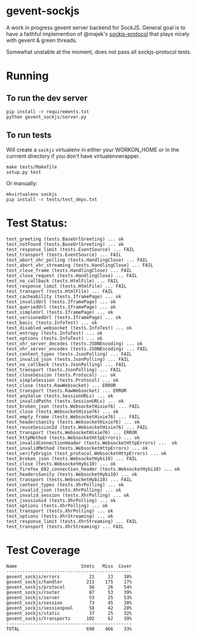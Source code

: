gevent-sockjs
=============

A work in progress gevent server backend for SockJS.  General goal is to have a
faithful implemention of @majek's [sockjs-protocol](https://github.com/sockjs/sockjs-protocol) that plays nicely with gevent & green threads.

Somewhat unstable at the moment, does not pass all sockjs-protocol tests.

Running
=======

To run the dev server
---------------------

    pip install -r requirements.txt
    python gevent_sockjs/server.py

To run tests
------------

Will create a `sockjs` virtualenv in either your WORKON_HOME or in
the currrent directory if you don't have virtualenvwrapper.

    make tests/Makefile
    setup.py test

Or manually:

    mkvirtualenv sockjs
    pip install -r tests/test_deps.txt

Test Status:
============

    test_greeting (tests.BaseUrlGreeting) ... ok
    test_notFound (tests.BaseUrlGreeting) ... ok
    test_response_limit (tests.EventSource) ... FAIL
    test_transport (tests.EventSource) ... FAIL
    test_abort_xhr_polling (tests.HandlingClose) ... FAIL
    test_abort_xhr_streaming (tests.HandlingClose) ... FAIL
    test_close_frame (tests.HandlingClose) ... FAIL
    test_close_request (tests.HandlingClose) ... FAIL
    test_no_callback (tests.HtmlFile) ... FAIL
    test_response_limit (tests.HtmlFile) ... FAIL
    test_transport (tests.HtmlFile) ... FAIL
    test_cacheability (tests.IframePage) ... ok
    test_invalidUrl (tests.IframePage) ... ok
    test_queriedUrl (tests.IframePage) ... ok
    test_simpleUrl (tests.IframePage) ... ok
    test_versionedUrl (tests.IframePage) ... ok
    test_basic (tests.InfoTest) ... ok
    test_disabled_websocket (tests.InfoTest) ... ok
    test_entropy (tests.InfoTest) ... ok
    test_options (tests.InfoTest) ... ok
    test_xhr_server_decodes (tests.JSONEncoding) ... ok
    test_xhr_server_encodes (tests.JSONEncoding) ... FAIL
    test_content_types (tests.JsonPolling) ... FAIL
    test_invalid_json (tests.JsonPolling) ... FAIL
    test_no_callback (tests.JsonPolling) ... FAIL
    test_transport (tests.JsonPolling) ... FAIL
    test_closeSession (tests.Protocol) ... ok
    test_simpleSession (tests.Protocol) ... ok
    test_close (tests.RawWebsocket) ... ERROR
    test_transport (tests.RawWebsocket) ... ERROR
    test_anyValue (tests.SessionURLs) ... ok
    test_invalidPaths (tests.SessionURLs) ... ok
    test_broken_json (tests.WebsocketHixie76) ... FAIL
    test_close (tests.WebsocketHixie76) ... ok
    test_empty_frame (tests.WebsocketHixie76) ... FAIL
    test_headersSanity (tests.WebsocketHixie76) ... ok
    test_reuseSessionId (tests.WebsocketHixie76) ... FAIL
    test_transport (tests.WebsocketHixie76) ... ERROR
    test_httpMethod (tests.WebsocketHttpErrors) ... ok
    test_invalidConnectionHeader (tests.WebsocketHttpErrors) ...  ok
    test_invalidMethod (tests.WebsocketHttpErrors) ... ok
    test_verifyOrigin (test_protocol.WebsocketHttpErrors) ... ok
    test_broken_json (tests.WebsocketHybi10) ... FAIL
    test_close (tests.WebsocketHybi10) ... ok
    test_firefox_602_connection_header (tests.WebsocketHybi10) ... ok
    test_headersSanity (tests.WebsocketHybi10) ... ok
    test_transport (tests.WebsocketHybi10) ... FAIL
    test_content_types (tests.XhrPolling) ... ok
    test_invalid_json (tests.XhrPolling) ... ok
    test_invalid_session (tests.XhrPolling) ... ok
    test_jsessionid (tests.XhrPolling) ... ok
    test_options (tests.XhrPolling) ... ok
    test_transport (tests.XhrPolling) ... ok
    test_options (tests.XhrStreaming) ... ok
    test_response_limit (tests.XhrStreaming) ... FAIL
    test_transport (tests.XhrStreaming) ... FAIL

Test Coverage
=============

    Name                        Stmts   Miss  Cover
    -----------------------------------------------
    gevent_sockjs/errors           21     13    38%
    gevent_sockjs/handler         211    175    17%
    gevent_sockjs/protocol         56     26    54%
    gevent_sockjs/router           87     53    39%
    gevent_sockjs/server           53     25    53%
    gevent_sockjs/session          73     45    38%
    gevent_sockjs/sessionpool      58     42    28%
    gevent_sockjs/static           37     25    32%
    gevent_sockjs/transports      102     62    39%
    -----------------------------------------------
    TOTAL                         698    466    33%
